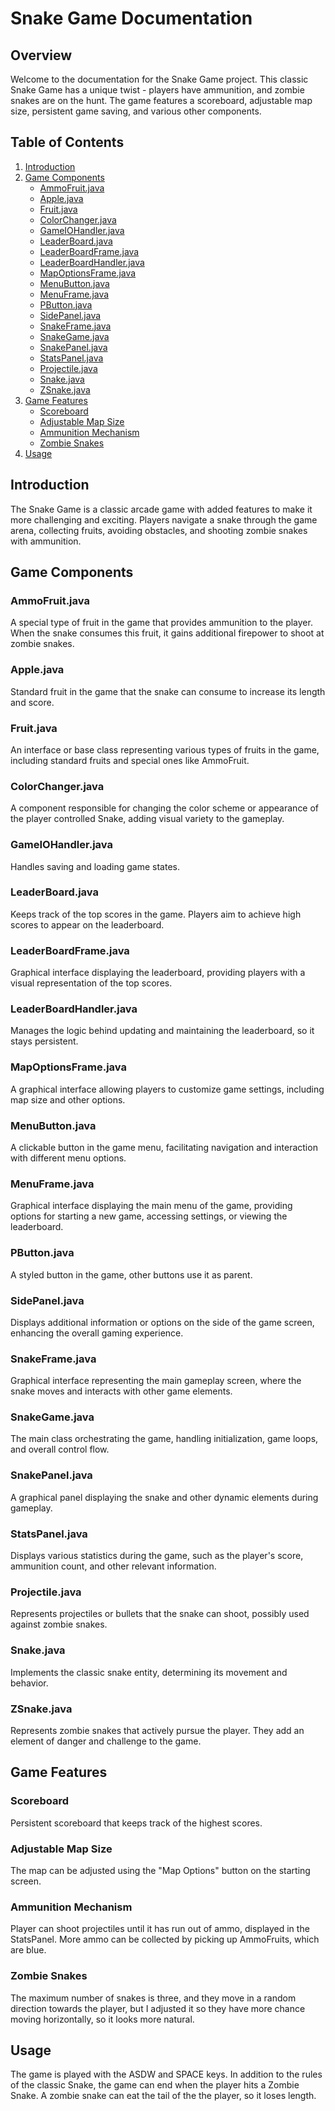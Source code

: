 # Snake Game Documentation

## Overview

Welcome to the documentation for the Snake Game project. This classic Snake Game has a unique twist - players have ammunition, and zombie snakes are on the hunt. The game features a scoreboard, adjustable map size, persistent game saving, and various other components.

## Table of Contents

1. [Introduction](#introduction)
2. [Game Components](#game-components)
   - [AmmoFruit.java](#ammofruitjava)
   - [Apple.java](#applejava)
   - [Fruit.java](#fruitjava)
   - [ColorChanger.java](#colorchangerjava)
   - [GameIOHandler.java](#gameiohandlerjava)
   - [LeaderBoard.java](#leaderboardjava)
   - [LeaderBoardFrame.java](#leaderboardframejava)
   - [LeaderBoardHandler.java](#leaderboardhandlerjava)
   - [MapOptionsFrame.java](#mapoptionsframejava)
   - [MenuButton.java](#menubuttonjava)
   - [MenuFrame.java](#menuframejava)
   - [PButton.java](#pbuttonjava)
   - [SidePanel.java](#sidepaneljava)
   - [SnakeFrame.java](#snakeframejava)
   - [SnakeGame.java](#snakegamejava)
   - [SnakePanel.java](#snakepaneljava)
   - [StatsPanel.java](#statspaneljava)
   - [Projectile.java](#projectilejava)
   - [Snake.java](#snakejava)
   - [ZSnake.java](#zsnakejava)
3. [Game Features](#game-features)
   - [Scoreboard](#scoreboard)
   - [Adjustable Map Size](#adjustable-map-size)
   - [Ammunition Mechanism](#ammunition-mechanism)
   - [Zombie Snakes](#zombie-snakes)
4. [Usage](#usage)

## Introduction

The Snake Game is a classic arcade game with added features to make it more challenging and exciting. Players navigate a snake through the game arena, collecting fruits, avoiding obstacles, and shooting zombie snakes with ammunition.

## Game Components

### AmmoFruit.java

A special type of fruit in the game that provides ammunition to the player. When the snake consumes this fruit, it gains additional firepower to shoot at zombie snakes.

### Apple.java

Standard fruit in the game that the snake can consume to increase its length and score.

### Fruit.java

An interface or base class representing various types of fruits in the game, including standard fruits and special ones like AmmoFruit.

### ColorChanger.java

A component responsible for changing the color scheme or appearance of the player controlled Snake, adding visual variety to the gameplay.

### GameIOHandler.java

Handles saving and loading game states.

### LeaderBoard.java

Keeps track of the top scores in the game. Players aim to achieve high scores to appear on the leaderboard.

### LeaderBoardFrame.java

Graphical interface displaying the leaderboard, providing players with a visual representation of the top scores.

### LeaderBoardHandler.java

Manages the logic behind updating and maintaining the leaderboard, so it stays persistent.

### MapOptionsFrame.java

A graphical interface allowing players to customize game settings, including map size and other options.

### MenuButton.java

A clickable button in the game menu, facilitating navigation and interaction with different menu options.

### MenuFrame.java

Graphical interface displaying the main menu of the game, providing options for starting a new game, accessing settings, or viewing the leaderboard.

### PButton.java

A styled button in the game, other buttons use it as parent.

### SidePanel.java

Displays additional information or options on the side of the game screen, enhancing the overall gaming experience.

### SnakeFrame.java

Graphical interface representing the main gameplay screen, where the snake moves and interacts with other game elements.

### SnakeGame.java

The main class orchestrating the game, handling initialization, game loops, and overall control flow.

### SnakePanel.java

A graphical panel displaying the snake and other dynamic elements during gameplay.

### StatsPanel.java

Displays various statistics during the game, such as the player's score, ammunition count, and other relevant information.

### Projectile.java

Represents projectiles or bullets that the snake can shoot, possibly used against zombie snakes.

### Snake.java

Implements the classic snake entity, determining its movement and behavior.

### ZSnake.java

Represents zombie snakes that actively pursue the player. They add an element of danger and challenge to the game.
## Game Features

### Scoreboard

Persistent scoreboard that keeps track of the highest scores.

### Adjustable Map Size

The map can be adjusted using the "Map Options" button on the starting screen.


### Ammunition Mechanism

Player can shoot projectiles until it has run out of ammo, displayed in the StatsPanel. More ammo can be collected by picking up AmmoFruits, which are blue.

### Zombie Snakes

The maximum number of snakes is three, and they move in a random direction towards the player, but I adjusted it so they have more chance moving horizontally, so it looks more natural.

## Usage

The game is played with the ASDW and SPACE keys. In addition to the rules of the classic Snake, the game can end when the player hits a Zombie Snake. A zombie snake can eat the tail of the the player, so it loses length.


